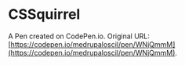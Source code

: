 # CSSquirrel

A Pen created on CodePen.io. Original URL: [https://codepen.io/medrupaloscil/pen/WNjQmmM](https://codepen.io/medrupaloscil/pen/WNjQmmM).

